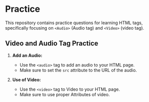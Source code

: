 # Practice

This repository contains practice questions for learning HTML tags, specifically focusing on `<Audio>` (Audio tag) and `<Video>` (video tag).

## Video and Audio Tag Practice

1. **Add an Audio:**
   - Use the `<audio>` tag to add an audio to your HTML page.
   - Make sure to set the `src` attribute to the URL of the audio.

   
2. **Use of Video:**
   - Use the `<video>` tag to Video to your HTML page.
   - Make sure to use proper Attributes of video.
